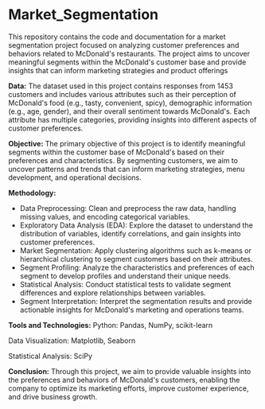 # Market_Segmentation
This repository contains the code and documentation for a market segmentation project focused on analyzing customer preferences and behaviors related to McDonald's restaurants. The project aims to uncover meaningful segments within the McDonald's customer base and provide insights that can inform marketing strategies and product offerings

**Data:**
The dataset used in this project contains responses from 1453 customers and includes various attributes such as their perception of McDonald's food (e.g., tasty, convenient, spicy), demographic information (e.g., age, gender), and their overall sentiment towards McDonald's. Each attribute has multiple categories, providing insights into different aspects of customer preferences.

**Objective:**
The primary objective of this project is to identify meaningful segments within the customer base of McDonald's based on their preferences and characteristics. By segmenting customers, we aim to uncover patterns and trends that can inform marketing strategies, menu development, and operational decisions.

**Methodology:**
- Data Preprocessing: Clean and preprocess the raw data, handling missing values, and encoding categorical variables.
- Exploratory Data Analysis (EDA): Explore the dataset to understand the distribution of variables, identify correlations, and gain insights into customer preferences.
- Market Segmentation: Apply clustering algorithms such as k-means or hierarchical clustering to segment customers based on their attributes.
- Segment Profiling: Analyze the characteristics and preferences of each segment to develop profiles and understand their unique needs.
- Statistical Analysis: Conduct statistical tests to validate segment differences and explore relationships between variables.
- Segment Interpretation: Interpret the segmentation results and provide actionable insights for McDonald's marketing and operations teams.
  
**Tools and Technologies:**
Python: Pandas, NumPy, scikit-learn

Data Visualization: Matplotlib, Seaborn

Statistical Analysis: SciPy

**Conclusion:**
Through this project, we aim to provide valuable insights into the preferences and behaviors of McDonald's customers, enabling the company to optimize its marketing efforts, improve customer experience, and drive business growth.

